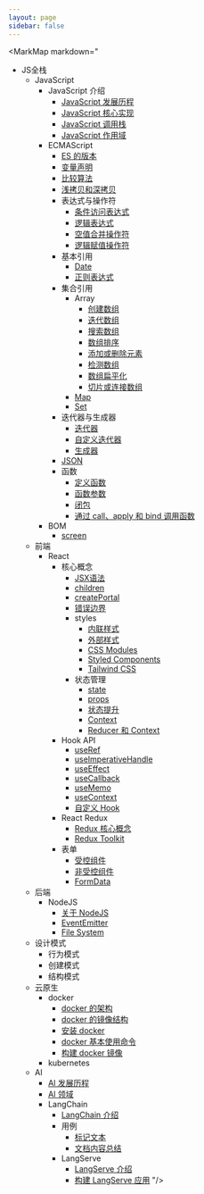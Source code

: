 ```yaml
---
layout: page
sidebar: false
---
```


<script setup>
import MarkMap from './MarkMap.vue';
</script>

<MarkMap markdown="
- JS全栈
  - JavaScript
      - JavaScript 介绍
        - [JavaScript 发展历程](javascript/introduction/history-of-javascript)
        - [JavaScript 核心实现](javascript/introduction/core-implementation)
        - [JavaScript 调用栈](javascript/introduction/call-stack)
        - [JavaScript 作用域](javascript/introduction/scope)
      - ECMAScript
        - [ES 的版本](javascript/ecma-script/es-version)
        - [变量声明](javascript/ecma-script/variable-declaration)
        - [比较算法](javascript/ecma-script/comparison-algorithm)
        - [浅拷贝和深拷贝](javascript/ecma-script/shallow-copy-and-deep-copy)
        - 表达式与操作符
          - [条件访问表达式](javascript/ecma-script/expression-and-operator/conditional-access-expression)
          - [逻辑表达式](javascript/ecma-script/expression-and-operator/logical-expression)
          - [空值合并操作符](javascript/ecma-script/expression-and-operator/nullish-coalescing-operator)
          - [逻辑赋值操作符](javascript/ecma-script/expression-and-operator/logical-assignment-operator)
        - 基本引用
          - [Date](javascript/ecma-script/basic-reference/date)
          - [正则表达式](javascript/ecma-script/basic-reference/reg-exp)
        - 集合引用
          - Array
            - [创建数组](javascript/ecma-script/collection-reference/array/create-array)
            - [迭代数组](javascript/ecma-script/collection-reference/array/iterate-array)
            - [搜索数组](javascript/ecma-script/collection-reference/array/search-array)
            - [数组排序](javascript/ecma-script/collection-reference/array/sort-array)
            - [添加或删除元素](javascript/ecma-script/collection-reference/array/add-or-remove-element)
            - [检测数组](javascript/ecma-script/collection-reference/array/detect-array)
            - [数组扁平化](javascript/ecma-script/collection-reference/array/flatten-array)
            - [切片或连接数组](javascript/ecma-script/collection-reference/array/slice-or-concat-array)
          - [Map](javascript/ecma-script/collection-reference/map)
          - [Set](javascript/ecma-script/collection-reference/set)
        - 迭代器与生成器
          - [迭代器](javascript/ecma-script/iterators-and-generators/iterator)
          - [自定义迭代器](javascript/ecma-script/iterators-and-generators/custom-iterator)
          - [生成器](javascript/ecma-script/iterators-and-generators/generator)
        - [JSON](javascript/ecma-script/json)
        - 函数
          - [定义函数](javascript/ecma-script/function/define-function)
          - [函数参数](javascript/ecma-script/function/function-arguments)
          - [闭包](javascript/ecma-script/function/closure)
          - [通过 call、apply 和 bind 调用函数](javascript/ecma-script/function/call-apply-bind)
      - BOM
        - [screen](javascript/bom/screen)
  - 前端
    - React
      - 核心概念
        - [JSX语法](frontend/react/core-concepts/jsx)
        - [children](frontend/react/core-concepts/children)
        - [createPortal](frontend/react/core-concepts/create-portal)
        - [错误边界](frontend/react/core-concepts/error-boundaries)
        - styles
          - [内联样式](frontend/react/core-concepts/styles/inline-style)
          - [外部样式](frontend/react/core-concepts/styles/external-style)
          - [CSS Modules](frontend/react/core-concepts/styles/css-modules)
          - [Styled Components](frontend/react/core-concepts/styles/styled-components)
          - [Tailwind CSS](frontend/react/core-concepts/styles/tailwind-css)
        - 状态管理
          - [state](frontend/react/core-concepts/state-management/state)
          - [props](frontend/react/core-concepts/state-management/props)
          - [状态提升](frontend/react/core-concepts/state-management/lifting-state-up)
          - [Context](frontend/react/core-concepts/state-management/context)
          - [Reducer 和 Context](frontend/react/core-concepts/state-management/reducer-and-context)
      - Hook API
        - [useRef](frontend/react/hook-api/use-ref)
        - [useImperativeHandle](frontend/react/hook-api/use-imperative-handle)
        - [useEffect](frontend/react/hook-api/use-effect)
        - [useCallback](frontend/react/hook-api/use-callback)
        - [useMemo](frontend/react/hook-api/use-memo)
        - [useContext](frontend/react/hook-api/use-context)
        - [自定义 Hook](frontend/react/hook-api/custom-hook)
      - React Redux
        - [Redux 核心概念](frontend/react/react-redux/redux-core-concept)
        - [Redux Toolkit](frontend/react/react-redux/redux-toolkit)
      - 表单
        - [受控组件](frontend/react/form/controlled)
        - [非受控组件](frontend/react/form/uncontrolled)
        - [FormData](frontend/react/form/form-data)
  - 后端
    - NodeJS
      - [关于 NodeJS](backend/nodejs/about-nodejs)
      - [EventEmitter](backend/nodejs/event-emitter)
      - [File System](backend/nodejs/file-system)
  - 设计模式
    - 行为模式
    - 创建模式
    - 结构模式
  - 云原生
    - docker
      - [docker 的架构](cloud-native/docker/docker-architecture)
      - [docker 的镜像结构](cloud-native/docker/docker-image-structure)
      - [安装 docker](cloud-native/docker/install-docker)
      - [docker 基本使用命令](cloud-native/docker/basic-commands)
      - [构建 docker 镜像](cloud-native/docker/build-docker-image)
    - kubernetes
  - AI
    - [AI 发展历程](ai/history-of-ai)
    - [AI 领域](ai/ai-field)
    - LangChain
      - [LangChain 介绍](ai/lang-chain/introduction)
      - 用例
        - [标记文本](ai/lang-chain/use-case/tagging)
        - [文档内容总结](ai/lang-chain/use-case/summarization)
      - LangServe
        - [LangServe 介绍](ai/lang-chain/lang-serve/introduction)
        - [构建 LangServe 应用](ai/lang-chain/lang-serve/build-application)
"/>
